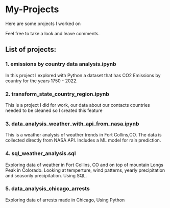 # My-Projects

Here are some projects I worked on

Feel free to take a look and leave comments.

## List of projects:

### 1. emissions by country data analysis.ipynb
In this project I explored with Python a dataset that has CO2 Emissions by country for the years 1750 - 2022.

### 2. transform_state_country_region.ipynb
This is a project I did for work, our data about our contacts countries needed to be cleaned so I created this feature

### 3. data_analysis_weather_with_api_from_nasa.ipynb
This is a weather analysis of weather trends in Fort Collins,CO. The data is collected directly from NASA API. Includes a ML model for rain prediction.

### 4. sql_weather_analysis.sql
Exploring data of weather in Fort Collins, CO and on top of mountain Longs Peak in Colorado. Looking at temperture, wind patterns, yearly precipitation and seasonly precipitation.
Using SQL.

### 5. data_analysis_chicago_arrests
Exploring data of arrests made in Chicago, Using Python

